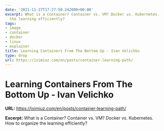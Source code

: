 ```yaml
---
date: '2021-11-27T17:27:50.242000+00:00'
excerpt: What is a Container? Container vs. VM? Docker vs. Kubernetes. How to organize
  the learning efficiently?
tags:
- image
- container
- docker
- linux
- explainer
title: Learning Containers From The Bottom Up - Ivan Velichko
type: drop
url: https://iximiuz.com/en/posts/container-learning-path/
---
```


# Learning Containers From The Bottom Up - Ivan Velichko

**URL:** https://iximiuz.com/en/posts/container-learning-path/

**Excerpt:** What is a Container? Container vs. VM? Docker vs. Kubernetes. How to organize the learning efficiently?
